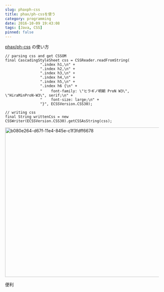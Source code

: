 ```yaml
---
slug: phaxph-css
title: phax/ph-cssを使う
category: programming
date: 2016-10-09 19:43:08
tags: [Java, CSS]
pinned: false
---
```


[phax/ph-css](https://github.com/phax/ph-css) の使い方

```
// parsing css and get CSSOM
final CascadingStyleSheet css = CSSReader.readFromString(
                ".index h1,\n" +
                ".index h2,\n" +
                ".index h3,\n" +
                ".index h4,\n" +
                ".index h5,\n" +
                ".index h6 {\n" +
                "    font-family: \"ヒラギノ明朝 ProN W3\", \"HiraMinProN-W3\", serif;\n" +
                "    font-size: large;\n" +
                "}", ECSSVersion.CSS30);

// writing css
final String writtenCss = new CSSWriter(ECSSVersion.CSS30).getCSSAsString(css);
```

<img src="http://53ningen.com/wp-content/uploads/2016/10/b080e264-d67f-11e4-845e-c1f3fdff6678.png" alt="b080e264-d67f-11e4-845e-c1f3fdff6678" width="828" height="490" class="aligncenter size-full wp-image-670" />

便利
